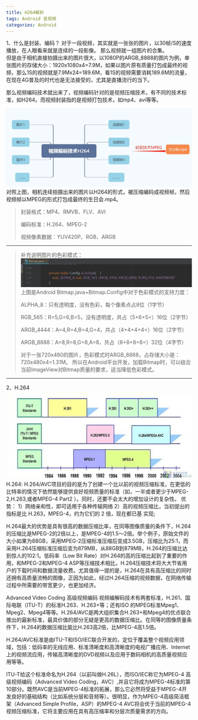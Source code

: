 ```yaml
---
title: H264解析
tags: Android 音视频
categories: Android
---
```



1、什么是封装、编码？
对于一段视频，其实就是一张张的图片，以30帧/S的速度播放，在人眼看来就是连续的一段影像。
那么视频就一组图片的合集。  
但是由于相机直接拍摄出来的图片很大，以1080P的ARGB_8888的图片为例，单张图片的存储大小：1920x1080x4=7.9M，如果以图片原有质量打包成最终的视频，那么1S的视频就是7.9Mx24=189.6M，看1S的视频需要消耗189.6M的流量，在现在4G普及的时代也是无法接受的，尤其是直播流行的当下。

那么视频编码技术就出来了，视频编码针对的是视频压缩技术，有不同的技术标准，如H264。而视频封装指的是视频打包技术，如mp4、avi等等。

![视频编码流程](https://github.com/FrankdeBoers/blog/blob/master/static/img/%E8%A7%86%E9%A2%91%E7%BC%96%E7%A0%81%E6%B5%81%E7%A8%8B.jpg)
对照上图，相机连续拍摄出来的图片以H264的形式，被压缩编码成视频帧，然后视频帧以MPEG的形式打包成最终的生日会.mp4。
> 封装格式：MP4、RMVB、FLV、AVI
> 
> 编码标准：H.264、MPEG-2
> 
> 视频像素数据：YUV420P、RGB、ARGB

--------
> 补充说明图片的色彩模式：
![bitmap色彩模式](https://github.com/FrankdeBoers/blog/blob/master/static/img/bitmap%E8%89%B2%E5%BD%A9%E6%A8%A1%E5%BC%8F.png)
> 上图是Android Bitmap.java+Bitmap.Config中对于色彩模式的支持力度：
> 
> ALPHA_8：只有透明度，没有色彩，每个像素点占8位（1字节）
> 
> RGB_565：R=5,G=6,B=5，没有透明度，共占（5+6+5=）16位（2字节）
> 
> ARGB_4444：A=4,R=4,B=4,G=4，共占（4+4+4+4=）16位（2字节）
> 
> ARGB_8888：A=8,R=8,G=8,A=8，共占（8+8+8+8=）32位（4字节）
> 
> 对于一张720x480的图片，色彩模式时ARGB_8888，占存储大小是：720x480x4=1.31M。
> 所以在Android平台开发，加载Bitmap时，可以结合当前ImageView对Bitmap质量的要求，适当降低色彩模式。
--------


2、H.264
![视频编码发展史](https://github.com/FrankdeBoers/blog/blob/master/static/img/%E8%A7%86%E9%A2%91%E7%BC%96%E7%A0%81%E5%8F%91%E5%B1%95%E5%8F%B2.png)
H.264: H.264/AVC项目的目的是为了创建一个比以前的视频压缩标准，在更低的比特率的情况下依然能够提供良好视频质量的标准（如，一半或者更少于MPEG-2,H.263,或者MPEG-4 Part2 ）。同时，还要不会太大的增加设计的复杂性。
优势：
1）网络亲和性，即可适用于各种传输网络
2）高的视频压缩比，当初提出的指标是比 H.263，MPEG-4，约为它们的 2 倍，现在都已基 实现;

H.264最大的优势是具有很高的数据压缩比率，在同等图像质量的条件下，H.264的压缩比是MPEG-2的2倍以上，是MPEG-4的1.5～2倍。举个例子，原始文件的大小如果为88GB，采用MPEG-2压缩标准压缩后变成3.5GB，压缩比为25∶1，而采用H.264压缩标准压缩后变为879MB，从88GB到879MB，H.264的压缩比达到惊人的102∶1。低码率（Low Bit Rate）对H.264的高的压缩比起到了重要的作用，和MPEG-2和MPEG-4 ASP等压缩技术相比，H.264压缩技术将大大节省用户的下载时间和数据流量收费。尤其值得一提的是，H.264在具有高压缩比的同时还拥有高质量流畅的图像，正因为如此，经过H.264压缩的视频数据，在网络传输过程中所需要的带宽更少，也更加经济。

Advanced Video Coding 高级视频编码
视频编解码技术有两套标准，H.261、国际电联（ITU-T）的标准H.263、H.263+等；还有ISO 的MPEG标准Mpeg1、Mpeg2、Mpeg4等等。H.264/AVC是两大组织集合H.263+和Mpeg4的优点联合推出的最新标准，最具价值的部分无疑是更高的数据压缩比。在同等的图像质量条件下，H.264的数据压缩比能比H.263高2倍，比MPEG-4高1.5倍。

H.264/AVC标准是由ITU-T和ISO/IEC联合开发的，定位于覆盖整个视频应用领域，包括：低码率的无线应用、标准清晰度和高清晰度的电视广播应用、Internet上的视频流应用，传输高清晰度的DVD视频以及应用于数码相机的高质量视频应用等等。

ITU-T给这个标准命名为H.264（以前叫做H.26L），而ISO/IEC称它为MPEG-4 高级视频编码（Advanced Video Coding，AVC）,并且它将成为MPEG-4标准的第10部分。既然AVC是当前MPEG-4标准的拓展，那么它必然将受益于MPEG-4开发良好的基础结构（比如系统分层和音频等）。很明显，作为MPEG-4高级简洁框架（Advanced Simple Profile，ASP）的MPEG-4 AVC将会优于当前的MPEG-4视频压缩标准，它将主要应用在具有高压缩率和分层次质量需求的方向。




